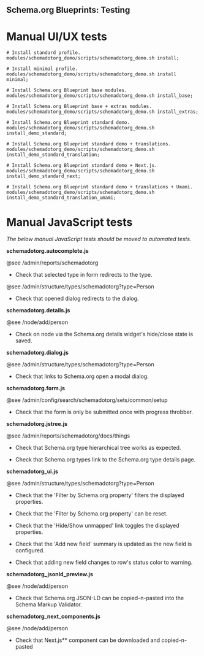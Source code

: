 Schema.org Blueprints: Testing
------------------------------

# Manual UI/UX tests

```
# Install standard profile.
modules/schemadotorg_demo/scripts/schemadotorg_demo.sh install;

# Install minimal profile.
modules/schemadotorg_demo/scripts/schemadotorg_demo.sh install minimal;

# Install Schema.org Blueprint base modules.
modules/schemadotorg_demo/scripts/schemadotorg_demo.sh install_base;

# Install Schema.org Blueprint base + extras modules.
modules/schemadotorg_demo/scripts/schemadotorg_demo.sh install_extras;

# Install Schema.org Blueprint standard demo.
modules/schemadotorg_demo/scripts/schemadotorg_demo.sh install_demo_standard;

# Install Schema.org Blueprint standard demo + translations.
modules/schemadotorg_demo/scripts/schemadotorg_demo.sh install_demo_standard_translation;

# Install Schema.org Blueprint standard demo + Next.js.
modules/schemadotorg_demo/scripts/schemadotorg_demo.sh install_demo_standard_next;

# Install Schema.org Blueprint standard demo + translations + Umami.
modules/schemadotorg_demo/scripts/schemadotorg_demo.sh install_demo_standard_translation_umami;
```

# Manual JavaScript tests

_The below manual JavaScript tests should be moved to automated tests._

**schemadotorg.autocomplete.js**

@see /admin/reports/schemadotorg

- Check that selected type in form redirects to the type.

@see /admin/structure/types/schemadotorg?type=Person

- Check that opened dialog redirects to the dialog.

**schemadotorg.details.js**

@see /node/add/person

- Check on node via the Schema.org details widget's hide/close state is saved.

**schemadotorg.dialog.js**

@see /admin/structure/types/schemadotorg?type=Person

- Check that links to Schema.org open a modal dialog.

**schemadotorg.form.js**

@see /admin/config/search/schemadotorg/sets/common/setup

- Check that the form is only be submitted once with progress throbber.

**schemadotorg.jstree.js**

@see /admin/reports/schemadotorg/docs/things

- Check that Schema.org type hierarchical tree works as expected.

- Check that Schema.org types link to the Schema.org type details page.

**schemadotorg_ui.js**

@see /admin/structure/types/schemadotorg?type=Person

- Check that the 'Filter by Schema.org property' filters the displayed properties.

- Check that the 'Filter by Schema.org property' can be reset.

- Check that the 'Hide/Show unmapped' link toggles the displayed properties.

- Check that the 'Add new field' summary is updated as the new field is configured.

- Check that adding new field changes to row's status color to warning.

**schemadotorg_jsonld_preview.js**

@see /node/add/person

- Check that Schema.org JSON-LD can be copied-n-pasted into the Schema Markup Validator.

**schemadotorg_next_components.js**

@see /node/add/person

- Check that Next.js** component can be downloaded and copied-n-pasted
